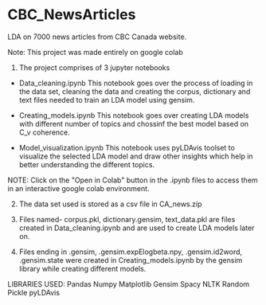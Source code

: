 # CBC_NewsArticles
LDA on 7000 news articles from CBC Canada website.

Note: This project was made entirely on google colab

1. The project comprises of 3 jupyter notebooks
  - Data_cleaning.ipynb 
  This notebook goes over the process of loading in the data set, cleaning the data and creating the corpus, dictionary and text files needed to train an LDA model using gensim.
  
  - Creating_models.ipynb
  This notebook goes over creating LDA models with different number of topics and chossinf the best model based on C_v coherence.

  - Model_visualization.ipynb
  This notebook uses pyLDAvis toolset to visualize the selected LDA model and draw other insights which help in better understanding the different topics.

NOTE: Click on the "Open in Colab" button in the .ipynb files to access them in an interactive google colab environment.

2. The data set used is stored as a csv file in CA_news.zip

3. Files named- corpus.pkl, dictionary.gensim, text_data.pkl are files created in Data_cleaning.ipynb and are used to create LDA models later on.

4. Files ending in .gensim, .gensim.expElogbeta.npy, .gensim.id2word, .gensim.state were created in Creating_models.ipynb by the gensim library while creating different models.

LIBRARIES USED:
Pandas
Numpy
Matplotlib
Gensim
Spacy
NLTK
Random
Pickle
pyLDAvis
